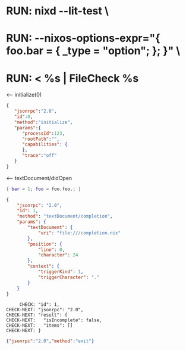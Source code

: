 # RUN: nixd --lit-test \
# RUN: --nixos-options-expr="{ foo.bar = { _type = \"option\"; }; }" \
# RUN: < %s | FileCheck %s

<-- initialize(0)

```json
{
   "jsonrpc":"2.0",
   "id":0,
   "method":"initialize",
   "params":{
      "processId":123,
      "rootPath":"",
      "capabilities": {
      },
      "trace":"off"
   }
}
```


<-- textDocument/didOpen


```nix file:///completion.nix
{ bar = 1; foo = foo.foo.; }
```

```json
{
    "jsonrpc": "2.0",
    "id": 1,
    "method": "textDocument/completion",
    "params": {
        "textDocument": {
            "uri": "file:///completion.nix"
        },
        "position": {
            "line": 0,
            "character": 24
        },
        "context": {
            "triggerKind": 1,
            "triggerCharacter": "."
        }
    }
}
```

```
     CHECK: "id": 1,
CHECK-NEXT: "jsonrpc": "2.0",
CHECK-NEXT: "result": {
CHECK-NEXT:   "isIncomplete": false,
CHECK-NEXT:   "items": []
CHECK-NEXT: }
```


```json
{"jsonrpc":"2.0","method":"exit"}
```
